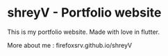 # shreyV - Portfolio website 

This is my portfolio website. Made with love in flutter.

More about me : firefoxsrv.github.io/shreyV
